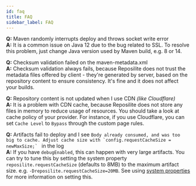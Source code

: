 ```yaml
---
id: faq
title: FAQ
sidebar_label: FAQ
---
```


**Q:** Maven randomly interrupts deploy and throws socket write error <br>
**A:** It is a common issue on Java 12 due to the bug related to SSL. To resolve this problem, just change Java version used by Maven build, e.g. 8 or 14. 

**Q:** Checksum validation failed on the maven-metadata.xml <br>
**A:** Checksum validation always fails, because Reposilite does not trust the metadata files offered by client - they're generated by server, based on the repository content to ensure consistency. 
It's fine and it does not affect your builds.

**Q:** Repository content is not updated when I use CDN *(like Cloudflare)*<br>
**A:** It is a problem with CDN cache, because Reposilite does not store any files in memory to reduce usage of resources. 
You should take a look at cache policy of your provider. 
For instance, if you use Cloudflare, you can set `Cache Level` to `Bypass` through the custom page rules.

**Q:** Artifacts fail to deploy and I see ``Body already consumed, and was too big to cache. Adjust cache size with `config.requestCacheSize = newMaxSize;` `` in the log <br>
**A:** If you have `debugEnabled`, this can happen with very large artifacts. You can try to tune this by setting the system property `reposilite.requestCacheSize` (defaults to 8MB) to the maximum artifact size. e.g.
`-Dreposilite.requestCacheSize=20MB`. See using [system properties](./configuration#system-properties) for more information on setting this.
